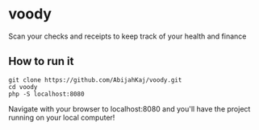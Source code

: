 # voody
Scan your checks and receipts to keep track of your health and finance

## How to run it

```
git clone https://github.com/AbijahKaj/voody.git
cd voody
php -S localhost:8080
```

Navigate with your browser to localhost:8080 and you'll have the project running on your local computer!
